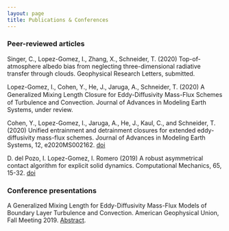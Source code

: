```yaml
---
layout: page
title: Publications & Conferences
---
```


### Peer-reviewed articles

Singer, C., Lopez-Gomez, I., Zhang, X., Schneider, T. (2020) Top-of-atmosphere albedo bias from neglecting three-dimensional radiative transfer through clouds. Geophysical Research Letters, submitted.

Lopez-Gomez, I., Cohen, Y., He, J., Jaruga, A., Schneider, T. (2020) A Generalized Mixing Length Closure for Eddy-Diﬀusivity Mass-Flux Schemes of Turbulence and Convection. Journal of Advances in Modeling Earth Systems, under review.

Cohen, Y., Lopez-Gomez, I., Jaruga, A., He, J., Kaul, C., and Schneider, T. (2020) Unified entrainment and detrainment closures for extended eddy-diffusivity mass-flux schemes. Journal of Advances in Modeling Earth Systems, 12, e2020MS002162. [doi](https://doi.org/10.1029/2020MS002162)

D. del Pozo, I. Lopez-Gomez, I. Romero (2019) A robust asymmetrical contact algorithm for explicit solid dynamics. Computational Mechanics, 65, 15-32. [doi](https://doi.org/10.1007/s00466-018-1654-x)

### Conference presentations

A Generalized Mixing Length for Eddy-Diffusivity Mass-Flux Models of Boundary Layer Turbulence and Convection. American Geophysical Union, Fall Meeting 2019. [Abstract](https://ui.adsabs.harvard.edu/abs/2019AGUFM.A32E..02L/abstract).
